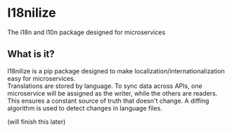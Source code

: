 # I18nilize
The i18n and l10n package designed for microservices
## What is it?
I18nilize is a pip package designed to make localization/internationalization easy for microservices. 
<br/>
Translations are stored by language. 
To sync data across APIs, one microservice will be assigned as the writer, while the others are readers. This ensures a constant source of truth that doesn't change. A diffing algorithm is used to detect changes in language files. 


(will finish this later)
